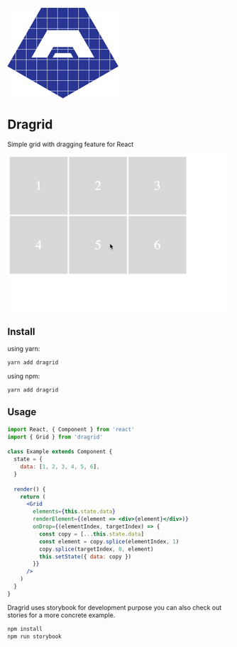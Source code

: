 ![Logo of Dragrid](./misc/logo.png)

# Dragrid

Simple grid with dragging feature for React

![Demonstration of dragrid](./misc/demo.gif)

## Install 

using yarn:
```bash
yarn add dragrid
```

using npm:
```bash
yarn add dragrid
```

## Usage 

```jsx
import React, { Component } from 'react'
import { Grid } from 'dragrid'

class Example extends Component {
  state = {
    data: [1, 2, 3, 4, 5, 6],
  }

  render() {
    return (
      <Grid
        elements={this.state.data}
        renderElement={(element => <div>{element}</div>)}
        onDrop={(elementIndex, targetIndex) => {
          const copy = [...this.state.data]
          const element = copy.splice(elementIndex, 1)
          copy.splice(targetIndex, 0, element)
          this.setState({ data: copy })
        }}
      />
    )
  }
}
```

Dragrid uses storybook for development purpose you can also check out stories for a more concrete example.

```bash
npm install
npm run storybook
```
